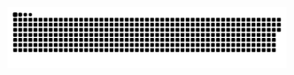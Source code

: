 ![Snake Animation](https://raw.githubusercontent.com/laerttt/laerttt/output/github-contribution-grid-snake.svg?color_snake=green&color_dots=yellow)

